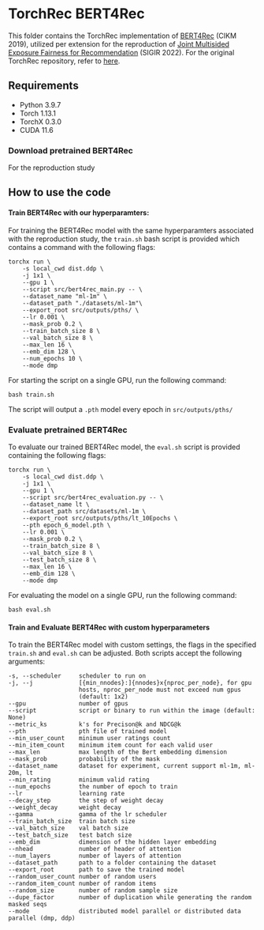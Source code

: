 # TorchRec BERT4Rec

This folder contains the TorchRec implementation of [BERT4Rec](http://doi.acm.org/10.1145/3357384.3357895) (CIKM 2019), utilized per extension for the reproduction of [Joint Multisided Exposure Fairness for Recommendation](https://arxiv.org/abs/2205.00048) (SIGIR 2022). For the original TorchRec repository, refer to [here](https://github.com/pytorch/torchrec/tree/main/examples/bert4rec).



## Requirements

- Python 3.9.7
- Torch 1.13.1
- TorchX 0.3.0
- CUDA 11.6

### Download pretrained BERT4Rec

For the reproduction study

## How to use the code

#### Train BERT4Rec with our hyperparamters:

For training the BERT4Rec model with the same hyperparamters associated with the reproduction study, the `train.sh` bash script is provided which contains a command with the following flags:

```
torchx run \
    -s local_cwd dist.ddp \
    -j 1x1 \
    --gpu 1 \
    --script src/bert4rec_main.py -- \
    --dataset_name "ml-1m" \
    --dataset_path "./datasets/ml-1m"\
    --export_root src/outputs/pths/ \
    --lr 0.001 \
    --mask_prob 0.2 \
    --train_batch_size 8 \
    --val_batch_size 8 \
    --max_len 16 \
    --emb_dim 128 \
    --num_epochs 10 \
    --mode dmp
```

For starting the script on a single GPU, run the following command:

```
bash train.sh
```

The script will output a `.pth` model every epoch in `src/outputs/pths/`

### Evaluate pretrained BERT4Rec

To evaluate our trained BERT4Rec model, the `eval.sh` script is provided containing the following flags:

```
torchx run \
    -s local_cwd dist.ddp \
    -j 1x1 \
    --gpu 1 \
    --script src/bert4rec_evaluation.py -- \
    --dataset_name lt \
    --dataset_path src/datasets/ml-1m \
    --export_root src/outputs/pths/lt_10Epochs \
    --pth epoch_6_model.pth \
    --lr 0.001 \
    --mask_prob 0.2 \
    --train_batch_size 8 \
    --val_batch_size 8 \
    --test_batch_size 8 \
    --max_len 16 \
    --emb_dim 128 \
    --mode dmp
```

For evaluating the model on a single GPU, run the following command:

```
bash eval.sh
```



#### Train and Evaluate BERT4Rec with custom hyperparameters

To train the BERT4Rec model with custom settings, the flags in the specified `train.sh` and `eval.sh` can be adjusted. Both scripts accept the following arguments:

```
-s,	--scheduler 	scheduler to run on
-j, --j				[{min_nnodes}:]{nnodes}x{nproc_per_node}, for gpu
                    hosts, nproc_per_node must not exceed num gpus
                    (default: 1x2)
--gpu				number of gpus
--script			script or binary to run within the image (default: None)
--metric_ks			k's for Precison@k and NDCG@k
--pth				pth file of trained model
--min_user_count	minimum user ratings count
--min_item_count	minimum item count for each valid user
--max_len			max length of the Bert embedding dimension
--mask_prob			probability of the mask
--dataset_name		dataset for experiment, current support ml-1m, ml-20m, lt
--min_rating		minimum valid rating
--num_epochs		the number of epoch to train
--lr				learning rate
--decay_step		the step of weight decay
--weight_decay		weight decay
--gamma				gamma of the lr scheduler
--train_batch_size	train batch size
--val_batch_size	val batch size
--test_batch_size	test batch size
--emb_dim			dimension of the hidden layer embedding
--nhead				number of header of attention
--num_layers		number of layers of attention
--dataset_path		path to a folder containing the dataset
--export_root		path to save the trained model
--random_user_count	number of random users
--random_item_count	number of random items
--random_size		number of random sample size
--dupe_factor		number of duplication while generating the random masked seqs
--mode				distributed model parallel or distributed data parallel (dmp, ddp)
```















